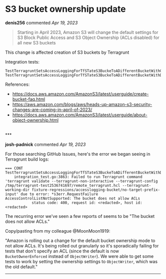 # S3 bucket ownership update

**denis256** commented *Apr 19, 2023*

> Starting in April 2023, Amazon S3 will change the default settings for S3 Block Public Access and S3 Object Ownership (ACLs disabled) for all new S3 buckets

This change is affected creation of S3 buckets by Terragrunt

Integration tests:
```
TestTerragruntSetsAccessLoggingForTfSTateS3BuckeToADifferentBucketWithGivenTargetPrefix
TestTerragruntSetsAccessLoggingForTfSTateS3BuckeToADifferentBucketWithDefaultTargetPrefix
```

References:

- https://docs.aws.amazon.com/AmazonS3/latest/userguide/create-bucket-faq.html
- https://aws.amazon.com/blogs/aws/heads-up-amazon-s3-security-changes-are-coming-in-april-of-2023/
- https://docs.aws.amazon.com/AmazonS3/latest/userguide/about-object-ownership.html
<br />
***


**josh-padnick** commented *Apr 19, 2023*

For those searching GitHub Issues, here's the error we began seeing in Terragrunt build logs:

```
=== CONT  TestTerragruntSetsAccessLoggingForTfSTateS3BuckeToADifferentBucketWithDefaultTargetPrefix
    integration_test.go:3863: Failed to run Terragrunt command 'terragrunt validate --terragrunt-non-interactive --terragrunt-config /tmp/terragrunt-test2536741697/remote_terragrunt.hcl --terragrunt-working-dir fixture-regressions/accesslogging-bucket/no-target-prefix-input' due to error: *s3err.RequestFailure AccessControlListNotSupported: The bucket does not allow ACLs
        	status code: 400, request id: <redacted>, host id: <redacted>
```

The recurring error we've seen a few reports of seems to be "The bucket does not allow ACLs."

Copy/pasting from my colleague @MoonMoon1919:

"Amazon is rolling out a change for the default bucket ownership mode to not allow ACLs. It's being rolled out granularly so it's sporadically failing for tests that don't specify an ACL (since the default is now `BucketOwnerEnforced` instead of `ObjectWriter`). We were able to get some tests to work by setting the ownership settings to `ObjectWriter`, which was the old default."






***

